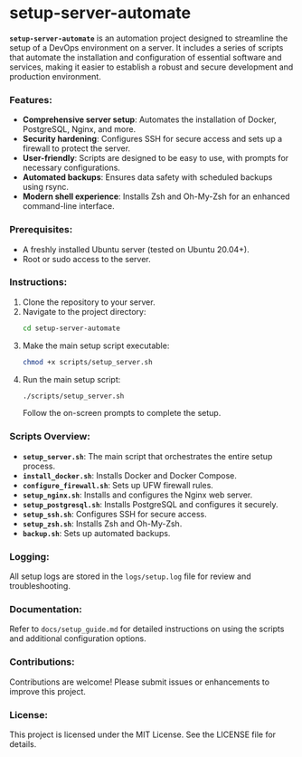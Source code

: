 # setup-server-automate

**`setup-server-automate`** is an automation project designed to streamline the setup of a DevOps environment on a server. It includes a series of scripts that automate the installation and configuration of essential software and services, making it easier to establish a robust and secure development and production environment.

### Features:
- **Comprehensive server setup**: Automates the installation of Docker, PostgreSQL, Nginx, and more.
- **Security hardening**: Configures SSH for secure access and sets up a firewall to protect the server.
- **User-friendly**: Scripts are designed to be easy to use, with prompts for necessary configurations.
- **Automated backups**: Ensures data safety with scheduled backups using rsync.
- **Modern shell experience**: Installs Zsh and Oh-My-Zsh for an enhanced command-line interface.

### Prerequisites:
- A freshly installed Ubuntu server (tested on Ubuntu 20.04+).
- Root or sudo access to the server.

### Instructions:
1. Clone the repository to your server.
2. Navigate to the project directory:
   ```bash
   cd setup-server-automate
   ```
3. Make the main setup script executable:
   ```bash
   chmod +x scripts/setup_server.sh
   ```
4. Run the main setup script:
   ```bash
   ./scripts/setup_server.sh
   ```
   Follow the on-screen prompts to complete the setup.

### Scripts Overview:
- **`setup_server.sh`**: The main script that orchestrates the entire setup process.
- **`install_docker.sh`**: Installs Docker and Docker Compose.
- **`configure_firewall.sh`**: Sets up UFW firewall rules.
- **`setup_nginx.sh`**: Installs and configures the Nginx web server.
- **`setup_postgresql.sh`**: Installs PostgreSQL and configures it securely.
- **`setup_ssh.sh`**: Configures SSH for secure access.
- **`setup_zsh.sh`**: Installs Zsh and Oh-My-Zsh.
- **`backup.sh`**: Sets up automated backups.

### Logging:
All setup logs are stored in the `logs/setup.log` file for review and troubleshooting.

### Documentation:
Refer to `docs/setup_guide.md` for detailed instructions on using the scripts and additional configuration options.

### Contributions:
Contributions are welcome! Please submit issues or enhancements to improve this project.

### License:
This project is licensed under the MIT License. See the LICENSE file for details.
